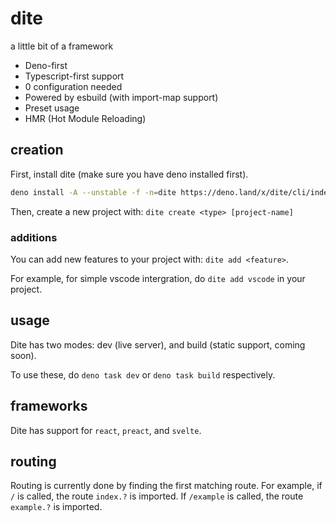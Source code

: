 # dite

a little bit of a framework

- Deno-first
- Typescript-first support
- 0 configuration needed
- Powered by esbuild (with import-map support)
- Preset usage
- HMR (Hot Module Reloading)

## creation

First, install dite (make sure you have deno installed first).

```bash
deno install -A --unstable -f -n=dite https://deno.land/x/dite/cli/index.ts
```

Then, create a new project with: `dite create <type> [project-name]`

### additions

You can add new features to your project with: `dite add <feature>`.

For example, for simple vscode intergration, do `dite add vscode` in your
project.

## usage

Dite has two modes: dev (live server), and build (static support, coming soon).

To use these, do `deno task dev` or `deno task build` respectively.

## frameworks

Dite has support for `react`, `preact`, and `svelte`.

## routing

Routing is currently done by finding the first matching route. For example, if
`/` is called, the route `index.?` is imported. If `/example` is called, the
route `example.?` is imported.
